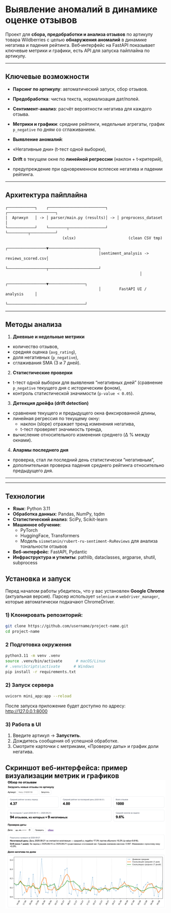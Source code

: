 #  Выявление аномалий в динамике оценке отзывов

Проект для **сбора, предобработки и анализа отзывов** по артикулу товара Wildberries с целью **обнаружения аномалий** в динамике негатива и падения рейтинга. Веб‑интерфейс на FastAPI показывает ключевые метрики и графики, есть API для запуска пайплайна по артикулу.

---

##  Ключевые возможности

*  **Парсинг по артикулу**: автоматический запуск, сбор отзывов.
*  **Предобработка**: чистка текста, нормализация дат/полей.
*  **Сентимент‑анализ**: расчёт вероятности негатива для каждого отзыва.
*  **Метрики и графики**: средние рейтинги, недельные агрегаты, график `p_negative` по дням со сглаживанием.
*  **Выявление аномалий**:

  * «Негативные дни» (t‑тест одной выборки),
  * **Drift** в текущем окне по **линейной регрессии** (наклон + t‑критерий),
  * предупреждение при одновременном всплеске негатива и падении рейтинга.


---


##  Архитектура пайплайна

```
┌────────────┐    ┌─────────────────────────┐    ┌─────────────────────┐
│  Артикул   │ -> │ parser/main.py (results)│ -> │ preprocess_dataset  │
└────────────┘    └────────┬────────────────┘    └─────────┬───────────┘
                         (xlsx)                       (clean CSV tmp)
                                         ┌─────────────────▼──────────────────────┐
                                         │sentiment_analysis -> reviews_scored.csv│
                                         └─────────────────┬──────────────────────┘
                                                           │
                                         ┌─────────────────▼────────────────┐
                                         │        FastAPI UI / analysis     │
                                         └──────────────────────────────────┘
```


---

## Методы анализа

1.  **Дневные и недельные метрики**
   - количество отзывов,  
   - средняя оценка (`avg_rating`),  
   - доля негативных (`p_negative`),  
   - сглаживания SMA (3 и 7 дней).  

2.  **Статистические проверки**
   - t-тест одной выборки для выявления “негативных дней” (сравнение `p_negative` текущего дня с историческим фоном),  
   - контроль статистической значимости (`p-value < 0.05`).  

3.  **Детекция дрейфа (drift detection)**
   - сравнение текущего и предыдущего окна фиксированной длины,  
   - линейная регрессия по текущему окну:  
     - наклон (slope) отражает тренд изменения негатива,  
     - t-тест проверяет значимость тренда,  
   - вычисление относительного изменения среднего (Δ % между окнами).  

4.  **Алармы последнего дня**
   - проверка, стал ли последний день статистически “негативным”,  
   - дополнительная проверка падения среднего рейтинга относительно предыдущего дня.  

---

---

## Технологии

- **Язык**: Python 3.11
- **Обработка данных**: Pandas, NumPy, tqdm  
- **Статистический анализ**: SciPy, Scikit-learn  
- **Машинное обучение**:  
  - PyTorch  
  - HuggingFace, Transformers  
  - Модель `sismetanin/rubert-ru-sentiment-RuReviews` для анализа тональности отзывов  
- **Веб-интерфейс**: FastAPI, Pydantic  
- **Инфраструктура и утилиты**: pathlib, dataclasses, argparse, shutil, subprocess  




## Установка и запуск
Перед началом работы убедитесь, что у вас установлен **Google Chrome** (актуальная версия).
Парсер использует `selenium` и `webdriver_manager`, которые автоматически подкачают ChromeDriver.
### 1) Клонировать репозиторий:

```bash
git clone https://github.com/username/project-name.git
cd project-name
```
### 2 Подготовка окружения

```bash
python3.11 -m venv .venv 
source .venv/bin/activate      # macOS/Linux
# .venv\Scripts\activate      # Windows
pip install -r requirements.txt
```

### 2) Запуск сервера

```bash
uvicorn mini_app:app --reload
```
После запуска приложение будет доступно по адресу:
http://127.0.0.1:8000

### 3) Работа в UI

1. Введите артикул → **Запустить**.
2. Дождитесь сообщения об успешной обработке.
3. Смотрите карточки с метриками, «Проверку даты» и график доли негатива.

Скриншот веб-интерфейса: пример визуализации метрик и графиков
![alt text](image.png)
---



